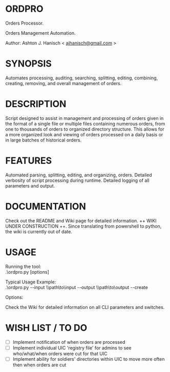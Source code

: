 # **ORDPRO**   
  
Orders Processor.  
  
Orders Management Automation.  

Author: Ashton J. Hanisch < <ajhanisch@gmail.com> >  
  
# **SYNOPSIS**  
Automates processing, auditing, searching, splitting, editing, combining, creating, removing, and overall management of orders.
  
# **DESCRIPTION**  
Script designed to assist in management and processing of orders given in the format of a single file or multiple files containing numerous orders, from one to thousands of orders to organized directory structure. This allows for a more organized look and viewing of orders processed on a daily basis or in large batches of historical orders.
    
# **FEATURES**  
Automated parsing, splitting, editing, and organizing, orders. Detailed verbosity of script processing during runtime. Detailed logging of all parameters and output.
    
# **DOCUMENTATION**  
Check out the README and Wiki page for detailed information. ++ WIKI UNDER CONSTRUCTION ++. Since translating from powershell to python, the wiki is currently out of date.

# **USAGE**  
Running the tool:  
.\ordpro.py [options]
  
Typical Usage Example:  
.\ordpro.py --input \\\path\to\input --output \\\path\to\output --create
  
Options:   
  
Check the Wiki for detailed information on all CLI parameters and switches.
  
# **WISH LIST / TO DO**  
- [ ] Implement notification of when orders are processed
- [ ] Implement individual UIC 'registry file' for admins to see who/what/when orders were cut for that UIC
- [ ] Implement ability for soldiers' directories within UIC to move more often then when orders are cut

